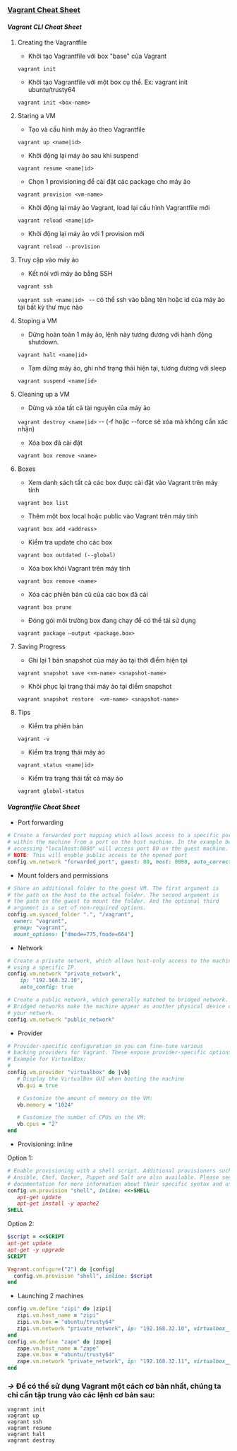 ### <a name="vagrant_cheat_sheet"></a> <u>Vagrant Cheat Sheet</u>
#### <a name="cheat_sheet_cli"></a>*Vagrant CLI Cheat Sheet*
1. Creating the Vagrantfile
   - Khởi tạo Vagrantfile với box "base" của Vagrant 
   
   `vagrant init`

   - Khởi tạo Vagrantfile với một box cụ thể. Ex: vagrant init ubuntu/trusty64 
   
   `vagrant init <box-name>`

2. Staring a VM
   - Tạo và cấu hình máy ảo theo Vagrantfile 

   `vagrant up <name|id>`

   - Khởi động lại máy ảo sau khi suspend

   `vagrant resume <name|id>`

   - Chọn 1 provisioning để cài đặt các package cho máy ảo

   `vagrant provision <vm-name>`
   
   - Khởi động lại máy ảo Vagrant, load lại cấu hình Vagrantfile mới
   
   `vagrant reload <name|id>`

   - Khởi động lại máy ảo với 1 provision mới

   `vagrant reload --provision `

3. Truy cập vào máy ảo
   - Kết nói với máy ảo bằng SSH

   `vagrant ssh`

   `vagrant ssh <name|id> ` -- có thể ssh vào bằng tên hoặc id của máy ảo tại bất kỳ thư mục nào

4. Stoping a VM
   - Dừng hoàn toàn 1 máy ảo, lệnh này tương đương với hành động shutdown.

   `vagrant halt <name|id>`

   - Tạm dừng máy ảo, ghi nhớ trạng thái hiện tại, tương đương với sleep

   `vagrant suspend <name|id>`

5. Cleaning up a VM
   - Dừng và xóa tất cả tài nguyên của máy ảo

   `vagrant destroy <name|id>` -- (-f hoặc --force sẽ xóa mà không cần xác nhận)

   - Xóa box đã cài đặt

   `vagrant box remove <name>`

6. Boxes
   - Xem danh sách tất cả các box được cài đặt vào Vagrant trên máy tính

   `vagrant box list`

   - Thêm một box local hoặc public vào Vagrant trên máy tính
   
   `vagrant box add <address>`
   
   - Kiểm tra update cho các box
   
   `vagrant box outdated (--global)`

   - Xóa box khỏi Vagrant trên máy tính
   
   `vagrant box remove <name>`
   
   - Xóa các phiên bản cũ của các box đã cài

   `vagrant box prune`

   - Đóng gói môi trường box đang chạy để có thể tái sử dụng
   
   `vagrant package –output <package.box>`

7. Saving Progress
   - Ghi lại 1 bản snapshot của máy ảo tại thời điểm hiện tại

   `vagrant snapshot save <vm-name> <snapshot-name>`

   - Khôi phục lại trạng thái máy ảo tại điểm snapshot
   
   `vagrant snapshot restore  <vm-name> <snapshot-name>`

8. Tips
   - Kiểm tra phiên bản
   
   `vagrant -v`

   - Kiểm tra trạng thái máy ảo
   
   `vagrant status <name|id>`
   
   - Kiểm tra trạng thái tất cả máy ảo
   
   `vagrant global-status`
#### <a name="cheat_sheet_file"></a>*Vagrantfile Cheat Sheet*
- Port forwarding
```ruby
# Create a forwarded port mapping which allows access to a specific port
# within the machine from a port on the host machine. In the example below,
# accessing "localhost:8080" will access port 80 on the guest machine.
# NOTE: This will enable public access to the opened port
config.vm.network "forwarded_port", guest: 80, host: 8080, auto_correct: true
```
- Mount folders and permissions
```ruby
# Share an additional folder to the guest VM. The first argument is
# the path on the host to the actual folder. The second argument is
# the path on the guest to mount the folder. And the optional third
# argument is a set of non-required options.
config.vm.synced_folder ".", "/vagrant",
  owner: "vagrant",
  group: "vagrant",
  mount_options: ["dmode=775,fmode=664"]
```
- Network
```ruby
# Create a private network, which allows host-only access to the machine
# using a specific IP.
config.vm.network "private_network",
    ip: "192.168.32.10",
    auto_config: true

# Create a public network, which generally matched to bridged network.
# Bridged networks make the machine appear as another physical device on
# your network.
config.vm.network "public_network"
```
- Provider
```ruby
# Provider-specific configuration so you can fine-tune various
# backing providers for Vagrant. These expose provider-specific options.
# Example for VirtualBox:
#
config.vm.provider "virtualbox" do |vb|
   # Display the VirtualBox GUI when booting the machine
   vb.gui = true

   # Customize the amount of memory on the VM:
   vb.memory = "1024"

   # Customize the number of CPUs on the VM:
   vb.cpus = "2"
end
```
- Provisioning: inline

Option 1:
```ruby
# Enable provisioning with a shell script. Additional provisioners such as
# Ansible, Chef, Docker, Puppet and Salt are also available. Please see the
# documentation for more information about their specific syntax and use.
config.vm.provision "shell", inline: <<-SHELL
   apt-get update
   apt-get install -y apache2
SHELL
```
Option 2:
```ruby
$script = <<SCRIPT
apt-get update
apt-get -y upgrade
SCRIPT

Vagrant.configure("2") do |config|
  config.vm.provision "shell", inline: $script
end
```
- Launching 2 machines
```ruby
config.vm.define "zipi" do |zipi|
   zipi.vm.host_name = "zipi"
   zipi.vm.box = "ubuntu/trusty64"
   zipi.vm.network "private_network", ip: "192.168.32.10", virtualbox__intnet: true, auto_config: true
end
config.vm.define "zape" do |zape|
   zape.vm.host_name = "zape"
   zape.vm.box = "ubuntu/trusty64"
   zape.vm.network "private_network", ip: "192.168.32.11", virtualbox__intnet: true, auto_config: true
end
```
### *&rarr;* Để có thể sử dụng Vagrant một cách cơ bản nhất, chúng ta chỉ cần tập trung vào các lệnh cơ bản sau:
```shell
vagrant init
vagrant up
vagrant ssh
vagrant resume
vagrant halt
vagrant destroy
```  
